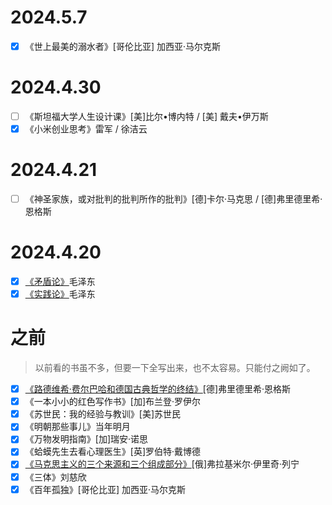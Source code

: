 <!--
    - [x] 《》
-->
# 2024.5.7
- [x] 《世上最美的溺水者》[哥伦比亚] 加西亚·马尔克斯

# 2024.4.30
- [ ] 《斯坦福大学人生设计课》[美]比尔•博内特 / [美] 戴夫•伊万斯
- [x] 《小米创业思考》雷军 / 徐洁云

# 2024.4.21
- [ ] 《神圣家族，或对批判的批判所作的批判》[德]卡尔·马克思 / [德]弗里德里希·恩格斯

# 2024.4.20
- [x] [《矛盾论》](https://www.marxists.org/chinese/maozedong/marxist.org-chinese-mao-193708.htm)毛泽东
- [x] [《实践论》](https://www.marxists.org/chinese/maozedong/marxist.org-chinese-mao-193707.htm)毛泽东

# 之前

> 以前看的书虽不多，但要一下全写出来，也不太容易。只能付之阙如了。

- [x] [《路德维希·费尔巴哈和德国古典哲学的终结》](https://www.marxists.org/chinese/engels/marxist.org-chinese-engels-1888.htm)[德]弗里德里希·恩格斯
- [x] 《一本小小的红色写作书》[加]布兰登·罗伊尔
- [x] 《苏世民：我的经验与教训》[美]苏世民
- [x] 《明朝那些事儿》当年明月
- [x] 《万物发明指南》[加]瑞安·诺思
- [x] 《蛤蟆先生去看心理医生》[英]罗伯特·戴博德
- [x] [《马克思主义的三个来源和三个组成部分》](https://www.marxists.org/chinese/lenin/12.htm)[俄]弗拉基米尔·伊里奇·列宁
- [x] 《三体》刘慈欣
- [x] 《百年孤独》[哥伦比亚] 加西亚·马尔克斯